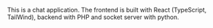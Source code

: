 This is a chat application. The frontend is built with React (TypeScript, TailWind), backend with PHP and socket server with python.
